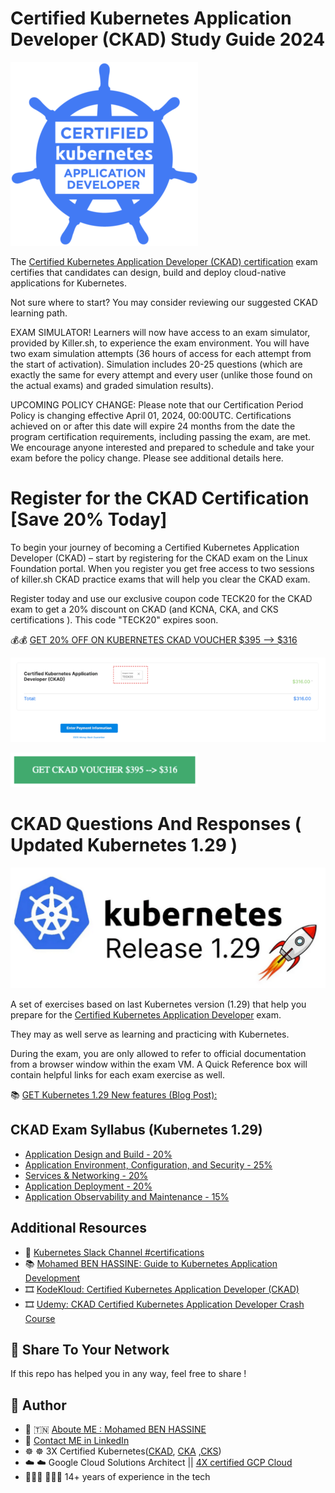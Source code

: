 # Certified Kubernetes Application Developer (CKAD) Study Guide 2024

![](assets/ckad.png)

The [Certified Kubernetes Application Developer (CKAD) certification](https://www.cncf.io/certification/ckad/) exam certifies that candidates can design, build and deploy cloud-native applications for Kubernetes.

Not sure where to start? You may consider reviewing our suggested CKAD learning path.

EXAM SIMULATOR! Learners will now have access to an exam simulator, provided by Killer.sh, to experience the exam environment. You will have two exam simulation attempts (36 hours of access for each attempt from the start of activation). Simulation includes 20-25 questions (which are exactly the same for every attempt and every user (unlike those found on the actual exams) and graded simulation results).

UPCOMING POLICY CHANGE: Please note that our Certification Period Policy is changing effective April 01, 2024, 00:00UTC. Certifications achieved on or after this date will expire 24 months from the date the program certification requirements, including passing the exam, are met. We encourage anyone interested and prepared to schedule and take your exam before the policy change. Please see additional details here.


# Register for the CKAD Certification [Save 20% Today]
To begin your journey of becoming a Certified Kubernetes Application Developer (CKAD) – start by registering for the CKAD exam on the Linux Foundation portal. When you register you get free access to two sessions of killer.sh CKAD practice exams that will help you clear the CKAD exam.

Register today and use our exclusive coupon code TECK20 for the CKAD exam to get a 20% discount on CKAD (and KCNA, CKA, and CKS certifications ). This code "TECK20" expires soon.

💰💰 [GET 20% OFF ON KUBERNETES CKAD VOUCHER $395 --> $316](https://teckbootcamps.com/linux-foundation-coupons/#%f0%9f%94%a5-20-off-kubernetes-certification-coupon-ckad-cka-cks-running-now)

![](assets/voucher-cka.png)

[![GET VOUCHER](assets/buy-voucher.png)](https://teckbootcamps.com/linux-foundation-coupons/)

# CKAD Questions And Responses ( Updated Kubernetes 1.29 )
![](assets/kubernetes-1-29.png)

A set of exercises based on last Kubernetes version (1.29) that help you prepare for the [Certified Kubernetes Application Developer](https://www.cncf.io/certification/ckad/) exam.

They may as well serve as learning and practicing with Kubernetes.

During the exam, you are only allowed to refer to official documentation from a browser window within the exam VM.
A Quick Reference box will contain helpful links for each exam exercise as well.

📚 [GET Kubernetes 1.29 New features (Blog Post): ](https://teckbootcamps.com/an-overview-of-new-features-in-kubernetes-v1-29/) 

## CKAD Exam Syllabus (Kubernetes 1.29) 
- [Application Design and Build - 20%](a.application_design_build.md)
- [Application Environment, Configuration, and Security - 25%](b.application_environment_configuration_security.md)
- [Services & Networking - 20%](c.services_networking.md)
- [Application Deployment - 20%](d.application_deployment.md)
- [Application Observability and Maintenance - 15%](e.application_observability_maintenance.md)


## Additional Resources
* 💬 [Kubernetes Slack Channel #certifications](https://kubernetes.slack.com/)
* 📚 [Mohamed BEN HASSINE: Guide to Kubernetes Application Development](https://teckbootcamps.com/ckad-exam-study-guide/)
* 🎞️ [KodeKloud: Certified Kubernetes Application Developer (CKAD)](https://kodekloud.com/p/kubernetes-certification-course)
* 🎞️ [Udemy: CKAD Certified Kubernetes Application Developer Crash Course](https://www.udemy.com/course/ckad-certified-kubernetes-application-developer/)


## 💬 Share To Your Network
If this repo has helped you in any way, feel free to share !

## 💬 Author
* 👨 🇹🇳 [Aboute ME : Mohamed BEN HASSINE](https://teckbootcamps.com/about-me/)
* 👨 [Contact ME in LinkedIn ](https://www.linkedin.com/in/mohamedbnhassine/)
* ☸ ☸ 3X Certified Kubernetes([CKAD](https://teckbootcamps.com/ckad-exam-study-guide/), [CKA](https://teckbootcamps.com/cka-exam-study-guide//) ,[CKS](https://teckbootcamps.com/cks-exam-study-guide/))
* ☁️ ☁️ Google Cloud Solutions Architect ||  [4X certified GCP Cloud](https://www.credential.net/profile/mohamedbenhassine968370/wallet)
* 👨🏼‍💻 👨🏼‍💻 14+ years of experience in the tech

